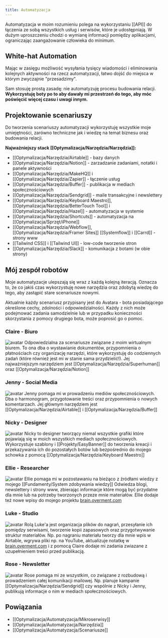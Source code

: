 ```yaml
---
title: Automatyzacja
---
```

Automatyzacja w moim rozumieniu polega na wykorzystaniu [[API]] do łączenia ze sobą wszystkich usług i serwisów, które je udostępniają. W dużym uproszczeniu chodzi o wymianę informacji pomiędzy aplikacjami, ograniczając zaangażowanie człowieka do minimum.

## White-hat Automation
Mając w zasięgu możliwość wysyłania tysięcy wiadomości i eliminowania kolejnych aktywności na rzecz automatyzacji, łatwo dojść do miejsca w którym zwyczajnie "przesadzimy". 

Sam stosuję prostą zasadę: nie automatyzuję procesu budowania relacji. **Wykorzystuję boty po to aby dawały mi przestrzeń do tego, aby móc poświęcić więcej czasu i uwagi innym.**

## Projektowanie scenariuszy
Do tworzenia scenariuszy automatyzacji wykorzystuję wszystkie moje umiejętności, zarówno techniczne jak i wiedzę na temat biznesu oraz budowania relacji.

**Najważniejszy stack [[Optymalizacja/Narzędzia/Narzędzia]]:** 
- [[Optymalizacja/Narzędzia/Airtable]] - bazy danych
- [[Optymalizacja/Narzędzia/Notion]] - zarzadzanie zadaniami, notatki i panele aktywności
- [[Optymalizacja/Narzędzia/MakeHQ]] i [[Optymalizacja/Narzędzia/Zapier]] - łączenie usług
- [[Optymalizacja/Narzędzia/Buffer]] - publikacja w mediach społecznościowych
- [[Optymalizacja/Narzędzia/Sendgrid]] - maile transakcyjne i newslettery
- [[Optymalizacja/Narzędzia/Keyboard Maestro]], [[Optymalizacja/Narzędzia/BetterTouch Tool]] i [[Optymalizacja/Narzędzia/Hazel]] - automatyzacja w systemie
- [[Optymalizacja/Narzędzia/Shortcuts]] - automatyzacja na [[Optymalizacja/Sprzęt/iPhone]]
- [[Optymalizacja/Narzędzia/Webflow]], [[Optymalizacja/Narzędzia/Framer Sites]] [[Systemflow]] i [[Carrd]] - strony www
- [[Tailwind CSS]] i [[Tailwind UI]] - low-code tworzenie stron
- [[Optymalizacja/Narzędzia/Slack]] - komunikacja z botami (w obie strony)

## Mój zespół robotów
Moje automatyzacje ulepszają się wraz z każdą kolejną iteracją. Oznacza to, że co jakiś czas wykorzystuję nowe narzędzia oraz zdobytą wiedzę do tego, aby zastąpić stare scenariusze nowymi.

Aktualnie każdy scenariusz przypisany jest do Avatara - bota posiadającego określone cechy, zdolności i odpowiedzialności. Każdy z nich może podejmować zadania samodzielnie lub w przypadku konieczności skorzystania z pomocy drugiego bota, może poprosić go o pomoc. 



### Claire - Biuro
![avatar](https://space.overment.com/g15SCJixXvzEcGXz1Fi7/Claire-Office.png)
Odpowiedzialna za scenariusze związane z moim wirtualnym biurem. To ona dba o wystawianie dokumentów, przypomnienia o płatnościach czy organizację narzędzi, które wykorzystuję do codziennych zadań (które również jest mi w stanie sama przydzielić!). Jej najważniejszym narzędziem jest [[Optymalizacja/Narzędzia/Superhuman]] oraz [[Optymalizacja/Narzędzia/Notion]]

### Jenny - Social Media
![avatar](https://space.overment.com/2RHdid3HgnubEWBbFGBz/Jenny-Social-Media.png)
Jenny pomaga mi w prowadzeniu mediów społecznościowych. Dba o harmonogram, przygotowanie treści oraz przypomnienia o nowych komentarzach. Jej głównym narzędziem jest [[Optymalizacja/Narzędzia/Airtable]] i [[Optymalizacja/Narzędzia/Buffer]]

### Nicky - Designer
![avatar](https://space.overment.com/NmnfAQuQDP3pQLETM4fL/Nicky-Designer.png)
Nicky to designer tworzący niemal wszystkie grafiki które pojawiają się w moich wszystkich mediach społecznościowych. Wykorzystuje szablony i [[Projekty/EasyBanner]] do tworzenia kreacji i przekazywania ich do pozostałych botów lub bezpośrednio do mojego schowka z pomocą [[Optymalizacja/Narzędzia/Keyboard Maestro]]

### Ellie - Researcher
![avatar](https://space.overment.com/30DlrdWqwsrOkAr42ReG/Ellie-Researcher.png)
Ellie pomaga mi w pozostawaniu na bieżąco z źródłami wiedzy z mojego [[Fundamenty/System zdobywania wiedzy]] Odwiedza blogi, newslettery i strony www, zbierając informacje które mogą być przydatne dla mnie lub na potrzeby tworzonych przeze mnie materiałów. Ellie dodaje też nowe wpisy do mojego projektu [brain.overment.com](https://brain.overment.com)

### Luke - Studio
![avatar](https://space.overment.com/hs32tUAIugXVHnxgJjDM/Luke-Studio.png)
Rolą Luke'a jest organizacja plików do nagrań, przesyłanie ich pomiędzy serwisami, tworzenie kopii zapasowych oraz przygotwywanie struktur materiałów. Np. po nagraniu materiału tworzy dla mnie wpis w Airtable, wgrywa pliki np. na YouTube, aktualizuje notatkę w [brain.overment.com](https://brain.overment.com) i z pomocą Claire dodaje mi zadania zwiazane z uzupełnieniem treści przed publikacją.

### Rose - Newsletter
![avatar](https://space.overment.com/Bj4t3VyAuX4IZFC8aZ9f/Rose-Newsletter.png)
Rose pomaga mi ze wszystkim, co związane z rozbudową i prowadzeniem całej komunikacji mailowej. Np. planuje kampanie [[Optymalizacja/Narzędzia/Sendgrid]] czy wspólnie z Nicky i Jenny, publikują informacje o nim w mediach społecznościowych. 


## Powiązania
- [[Optymalizacja/Automatyzacja/Mikroserwisy]]
- [[Optymalizacja/Automatyzacja/Narzędzia]]
- [[Optymalizacja/Automatyzacja/Scenariusze]]